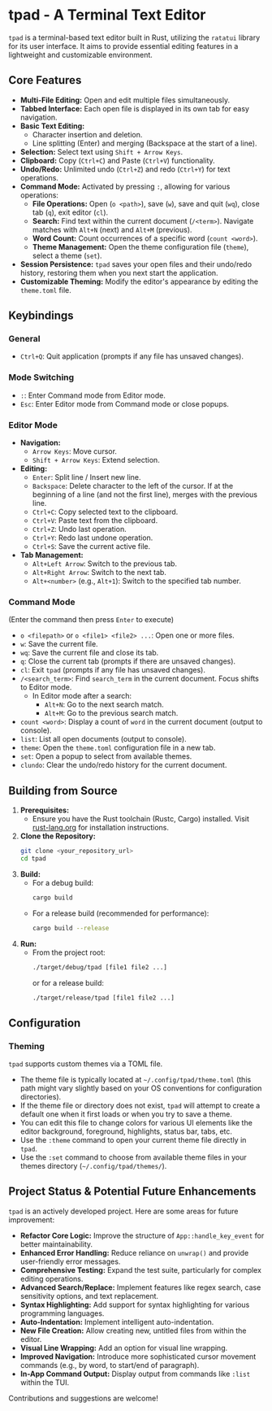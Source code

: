# tpad - A Terminal Text Editor

`tpad` is a terminal-based text editor built in Rust, utilizing the `ratatui` library for its user interface. It aims to provide essential editing features in a lightweight and customizable environment.

## Core Features

*   **Multi-File Editing:** Open and edit multiple files simultaneously.
*   **Tabbed Interface:** Each open file is displayed in its own tab for easy navigation.
*   **Basic Text Editing:**
    *   Character insertion and deletion.
    *   Line splitting (Enter) and merging (Backspace at the start of a line).
*   **Selection:** Select text using `Shift + Arrow Keys`.
*   **Clipboard:** Copy (`Ctrl+C`) and Paste (`Ctrl+V`) functionality.
*   **Undo/Redo:** Unlimited undo (`Ctrl+Z`) and redo (`Ctrl+Y`) for text operations.
*   **Command Mode:** Activated by pressing `:`, allowing for various operations:
    *   **File Operations:** Open (`o <path>`), save (`w`), save and quit (`wq`), close tab (`q`), exit editor (`cl`).
    *   **Search:** Find text within the current document (`/<term>`). Navigate matches with `Alt+N` (next) and `Alt+M` (previous).
    *   **Word Count:** Count occurrences of a specific word (`count <word>`).
    *   **Theme Management:** Open the theme configuration file (`theme`), select a theme (`set`).
*   **Session Persistence:** `tpad` saves your open files and their undo/redo history, restoring them when you next start the application.
*   **Customizable Theming:** Modify the editor's appearance by editing the `theme.toml` file.

## Keybindings

### General
*   `Ctrl+Q`: Quit application (prompts if any file has unsaved changes).

### Mode Switching
*   `:`: Enter Command mode from Editor mode.
*   `Esc`: Enter Editor mode from Command mode or close popups.

### Editor Mode
*   **Navigation:**
    *   `Arrow Keys`: Move cursor.
    *   `Shift + Arrow Keys`: Extend selection.
*   **Editing:**
    *   `Enter`: Split line / Insert new line.
    *   `Backspace`: Delete character to the left of the cursor. If at the beginning of a line (and not the first line), merges with the previous line.
    *   `Ctrl+C`: Copy selected text to the clipboard.
    *   `Ctrl+V`: Paste text from the clipboard.
    *   `Ctrl+Z`: Undo last operation.
    *   `Ctrl+Y`: Redo last undone operation.
    *   `Ctrl+S`: Save the current active file.
*   **Tab Management:**
    *   `Alt+Left Arrow`: Switch to the previous tab.
    *   `Alt+Right Arrow`: Switch to the next tab.
    *   `Alt+<number>` (e.g., `Alt+1`): Switch to the specified tab number.

### Command Mode
(Enter the command then press `Enter` to execute)
*   `o <filepath>` or `o <file1> <file2> ...`: Open one or more files.
*   `w`: Save the current file.
*   `wq`: Save the current file and close its tab.
*   `q`: Close the current tab (prompts if there are unsaved changes).
*   `cl`: Exit `tpad` (prompts if any file has unsaved changes).
*   `/<search_term>`: Find `search_term` in the current document. Focus shifts to Editor mode.
    *   In Editor mode after a search:
        *   `Alt+N`: Go to the next search match.
        *   `Alt+M`: Go to the previous search match.
*   `count <word>`: Display a count of `word` in the current document (output to console).
*   `list`: List all open documents (output to console).
*   `theme`: Open the `theme.toml` configuration file in a new tab.
*   `set`: Open a popup to select from available themes.
*   `clundo`: Clear the undo/redo history for the current document.

## Building from Source

1.  **Prerequisites:**
    *   Ensure you have the Rust toolchain (Rustc, Cargo) installed. Visit [rust-lang.org](https://www.rust-lang.org/tools/install) for installation instructions.
2.  **Clone the Repository:**
    ```bash
    git clone <your_repository_url>
    cd tpad
    ```
3.  **Build:**
    *   For a debug build:
        ```bash
        cargo build
        ```
    *   For a release build (recommended for performance):
        ```bash
        cargo build --release
        ```
4.  **Run:**
    *   From the project root:
        ```bash
        ./target/debug/tpad [file1 file2 ...]
        ```
        or for a release build:
        ```bash
        ./target/release/tpad [file1 file2 ...]
        ```

## Configuration

### Theming
`tpad` supports custom themes via a TOML file.
*   The theme file is typically located at `~/.config/tpad/theme.toml` (this path might vary slightly based on your OS conventions for configuration directories).
*   If the theme file or directory does not exist, `tpad` will attempt to create a default one when it first loads or when you try to save a theme.
*   You can edit this file to change colors for various UI elements like the editor background, foreground, highlights, status bar, tabs, etc.
*   Use the `:theme` command to open your current theme file directly in `tpad`.
*   Use the `:set` command to choose from available theme files in your themes directory (`~/.config/tpad/themes/`).

## Project Status & Potential Future Enhancements

`tpad` is an actively developed project. Here are some areas for future improvement:

*   **Refactor Core Logic:** Improve the structure of `App::handle_key_event` for better maintainability.
*   **Enhanced Error Handling:** Reduce reliance on `unwrap()` and provide user-friendly error messages.
*   **Comprehensive Testing:** Expand the test suite, particularly for complex editing operations.
*   **Advanced Search/Replace:** Implement features like regex search, case sensitivity options, and text replacement.
*   **Syntax Highlighting:** Add support for syntax highlighting for various programming languages.
*   **Auto-Indentation:** Implement intelligent auto-indentation.
*   **New File Creation:** Allow creating new, untitled files from within the editor.
*   **Visual Line Wrapping:** Add an option for visual line wrapping.
*   **Improved Navigation:** Introduce more sophisticated cursor movement commands (e.g., by word, to start/end of paragraph).
*   **In-App Command Output:** Display output from commands like `:list` within the TUI.

Contributions and suggestions are welcome!